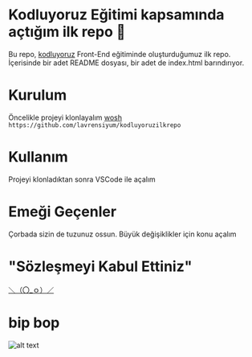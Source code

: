 # Kodluyoruz Eğitimi kapsamında açtığım ilk repo 🌟
Bu repo, [kodluyoruz](https://app.patika.dev/courses/git/odev1) Front-End eğitiminde oluşturduğumuz ilk repo. İçerisinde bir adet README dosyası, bir adet de index.html barındırıyor.

# Kurulum
Öncelikle projeyi klonlayalım [wosh](https://github.com/lavrensiyum/kodluyoruzilkrepo)
`https://github.com/lavrensiyum/kodluyoruzilkrepo`

# Kullanım
Projeyi klonladıktan sonra VSCode ile açalım

# Emeği Geçenler
Çorbada sizin de tuzunuz ossun. Büyük değişiklikler için konu açalım

# "Sözleşmeyi Kabul Ettiniz"
[＼（〇_ｏ）／](https://github.com/lavrensiyum/kodluyoruzilkrepo/blob/main/LICENSE)

# bip bop
![alt text](https://github.com/lavrensiyum/kodluyoruzilkrepo/tree/main/assets/img/kodlamayacalisiyoruz.png "bop bip")

